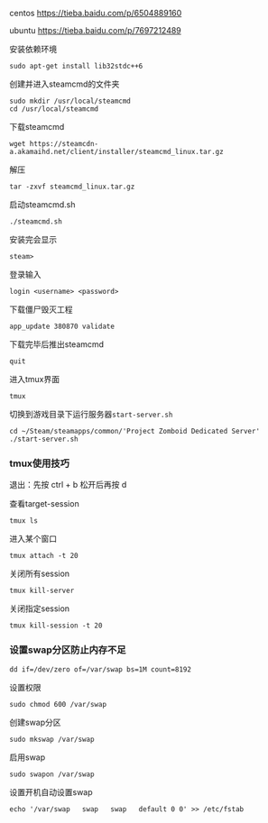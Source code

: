 centos https://tieba.baidu.com/p/6504889160

ubuntu https://tieba.baidu.com/p/7697212489

安装依赖环境

```
sudo apt-get install lib32stdc++6
```

创建并进入steamcmd的文件夹

```
sudo mkdir /usr/local/steamcmd
cd /usr/local/steamcmd
```

下载steamcmd

```
wget https://steamcdn-a.akamaihd.net/client/installer/steamcmd_linux.tar.gz
```

解压

```
tar -zxvf steamcmd_linux.tar.gz
```

启动steamcmd.sh

```
./steamcmd.sh
```

安装完会显示

```
steam>
```

登录输入

```
login <username> <password>
```

下载僵尸毁灭工程

```
app_update 380870 validate
```

下载完毕后推出steamcmd

```
quit
```

进入tmux界面

```
tmux
```

切换到游戏目录下运行服务器`start-server.sh`

```
cd ~/Steam/steamapps/common/'Project Zomboid Dedicated Server'
./start-server.sh
```





### tmux使用技巧

退出：先按 ctrl + b 松开后再按 d

查看target-session

```
tmux ls
```

进入某个窗口

```
tmux attach -t 20
```

关闭所有session

```
tmux kill-server
```

关闭指定session

```
tmux kill-session -t 20
```

### 设置swap分区防止内存不足

```
dd if=/dev/zero of=/var/swap bs=1M count=8192
```

设置权限

```
sudo chmod 600 /var/swap
```

创建swap分区

```
sudo mkswap /var/swap
```

启用swap

```
sudo swapon /var/swap
```

设置开机自动设置swap

```
echo '/var/swap   swap   swap   default 0 0' >> /etc/fstab
```

